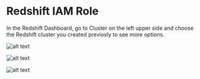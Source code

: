 # Redshift IAM Role

In the Redshift Dashboard, go to Cluster on the left upper side and choose the Redshift cluster you created previosly to see more options. 

![alt text](https://github.com/andrehass/RedshiftWorkshop/blob/master/Images/new-iam-role-1.jpg "See IAM roles option")


![alt text](https://github.com/andrehass/RedshiftWorkshop/blob/master/Images/new-iam-role-2.jpg "See IAM roles option")


![alt text](https://github.com/andrehass/RedshiftWorkshop/blob/master/Images/new-iam-role-3.jpg "See IAM roles option")
